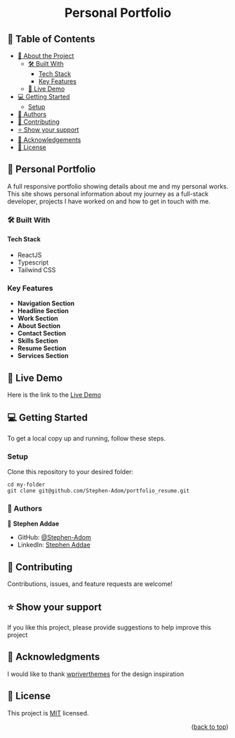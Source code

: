 <a name="readme-top"></a>

<div align="center">
  <h1><b>Personal Portfolio</b></h1>

</div>

<!-- TABLE OF CONTENTS -->

## 📗 Table of Contents

- [📖 About the Project](#about-project)
  - [🛠 Built With](#built-with)
    - [Tech Stack](#tech-stack)
    - [Key Features](#key-features)
  - [🚀 Live Demo](#live-demo)
- [💻 Getting Started](#getting-started)
  - [Setup](#setup)
- [👥 Authors](#authors)
- [🤝 Contributing](#contributing)
- [⭐️ Show your support](#support)
- [🙏 Acknowledgements](#acknowledgements)
- [📝 License](#license)

<!-- PROJECT DESCRIPTION -->

## 📖 Personal Portfolio <a name="about-project"></a>

A full responsive portfolio showing details about me and my personal works. This site shows personal information about my journey as a full-stack developer, projects I have worked on and how to get in touch with me.

### 🛠 Built With <a name="built-with"></a>

#### Tech Stack <a name="tech-stack"></a>

- ReactJS
- Typescript
- Tailwind CSS

<!-- Features -->

### Key Features <a name="key-features"></a>

- **Navigation Section**
- **Headline Section**
- **Work Section**
- **About Section**
- **Contact Section**
- **Skills Section**
- **Resume Section**
- **Services Section**

<!-- GETTING STARTED -->

<!-- LIVE DEMO -->

## 🚀 Live Demo <a name="live-demo"></a>

Here is the link to the [Live Demo](https://stephen-addae.vercel.app/)

## 💻 Getting Started <a name="getting-started"></a>

To get a local copy up and running, follow these steps.

### Setup

Clone this repository to your desired folder:

    cd my-folder
    git clone git@github.com/Stephen-Adom/portfolio_resume.git

### 👥 Authors <a name="authors"></a>

👤 **Stephen Addae**

- GitHub: [@Stephen-Adom](https://github.com/Stephen-Adom)
- LinkedIn: [Stephen Addae](https://www.linkedin.com/in/stephen-addae-a32334154/)

## 🤝 Contributing <a name="contributing"></a>

Contributions, issues, and feature requests are welcome!

## ⭐️ Show your support <a name="support"></a>

If you like this project, please provide suggestions to help improve this project

## 🙏 Acknowledgments <a name="acknowledgements"></a>

I would like to thank [wpriverthemes](https://wpriverthemes.com/drake) for the design inspiration

## 📝 License <a name="license"></a>

This project is [MIT](./LICENSE) licensed.

<p align="right">(<a href="#readme-top">back to top</a>)</p>
